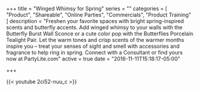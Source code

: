 +++
title = "Winged Whimsy for Spring"
series = ""
categories = [
  "Product",
  "Shareable", 
  "Online Parties",
  "Commercials",
  "Product Training"
]
description = "Freshen your favorite spaces with bright spring-inspired scents and butterfly accents. Add winged whimsy to your walls with the Butterfly Burst Wall Sconce or a cute color pop with the Butterflies Porcelain Tealight Pair. Let the warm tones and crisp scents of the warmer months inspire you – treat your senses of sight and smell with accessories and fragrance to help ring in spring. Connect with a Consultant or find yours now at PartyLite.com"
active = true
date = "2016-11-11T15:18:17-05:00"

+++

{{< youtube 2ci52-nuu_c >}}
